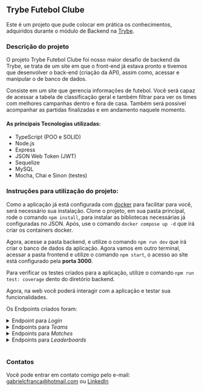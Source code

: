## Trybe Futebol Clube

Este é um projeto que pude colocar em prática os conhecimentos, adquiridos durante o módulo de Backend na [Trybe](https://www.betrybe.com/?utm_source=trybe.com.br).

### Descrição do projeto
O projeto Trybe Futebol Clube foi nosso maior desafio de backend da Trybe, se trata de um site em que o front-end já estava pronto e tivemos que desenvolver o back-end (criação da API), assim como, acessar e manipular o de banco de dados.

Consiste em um site que gerencia informações de futebol. Você será capaz de acessar a tabela de classificação geral e também filtrar para ver os times com melhores campanhas dentro e fora de casa. Também será possível acompanhar as partidas finalizadas e em andamento naquele momento.

#### As principais Tecnologias utilizadas:

* TypeScript (POO e SOLID)
* Node.js
* Express
* JSON Web Token (JWT)
* Sequelize
* MySQL
* Mocha, Chai e Sinon (testes)

### Instruções para utilização do projeto:
Como a aplicação já está configurada com [docker](https://www.docker.com/) para facilitar para você, será necessário sua instalação.
Clone o projeto, em sua pasta principal, rode o comando `npm install`, para instalar as bibliotecas necessárias já configuradas no JSON. Após, use o comando `docker compose up -d` que irá criar os containers docker.

Agora, acesse a pasta backend, e utilize o comando `npm run dev` que irá criar o banco de dados da aplicação. Agora vamos em outro terminal, acessar a pasta frontend e utilize o comando `npm start`, o acesso ao site está configurado pela **porta 3000**.

Para verificar os testes criados para a aplicação, utilize o comando `npm run test: coverage` dento do diretório backend.

Agora, na web você poderá interagir com a aplicação e testar sua funcionalidades.

Os Endpoints criados foram:
<details>
  <summary>Endpoint para <i>Login</i></summary>
  <ul>
  <li>post('/');</li>
  <li>post('/validate');</li>
  </ul>
</details>

<details>
  <summary>Endpoints para <i>Teams</i></summary>
  <ul>
  <li>get('/');</li>
  <li>get('/:id');</li>
  </ul>
</details>

<details>
  <summary>Endpoints para <i>Matches</i></summary>
  <ul>
  <li>post('/');</li>
  <li>get('/');</li>
  <li>get('/:id');</li>
  <li>get('/:id/finish');</li>
  </ul>
</details>

<details>
  <summary>Endpoints para <i>Leaderboards</i></summary>
  <ul>
  <li>get('/');</li>
  <li>get('/home');</li>
  <li>get('/away');</li>
  </ul>
</details>

<br>

### Contatos
Você pode entrar em contato comigo pelo e-mail: gabrielcfranca@hotmail.com ou [LinkedIn](https://www.linkedin.com/in/gabrielcfranca/)
